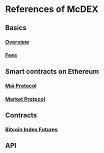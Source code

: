 # References of McDEX

## Basics

### [Overview](en/overview.md)


### [Fees](en/fees.md)

## Smart contracts on Ethereum

### [Mai Protocol](https://github.com/mcdexio/documents/blob/master/en/mai.md)

### [Market Protocol](en/market-protocol.md)

## Contracts 

### [Bitcoin Index Futures](en/btc-mp.md)


## API

